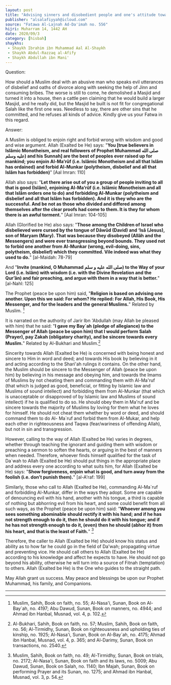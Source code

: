 ```yaml
---
layout: post
title: "Advising sinners and disobedient people and one's attitude towards them"
publisher: "alsalafiyyah@icloud.com"
source: "Fatawa Al-Lajnah Ad-Da'imah no. 556"
hijri: Muharram 14, 1442 AH
date: 2020/09/3
category: [hisbah]
shaykhs: 
 - Shaykh Ibrahim ibn Muhammad Aal Al-Shaykh 
 - Shaykh Abdul-Razzaq al-Afify
 - Shaykh Abdullah ibn Mani'
---
```


Question:

How should a Muslim deal with an abusive man who speaks evil utterances of disbelief and oaths of divorce along with seeking the help of Jinn and consuming bribes. The worse is still to come, he demolished a Masjid and turned it into a house, then a cattle pen claiming that he would build a larger Masjid, and he really did, but the Masjid he built is not fit for congregational Salah like the first one was. Needless to say, there are other sins that he committed, and he refuses all kinds of advice. Kindly give us your Fatwa in this regard. 

Answer:

A Muslim is obliged to enjoin right and forbid wrong with wisdom and good and wise argument. Allah (Exalted be He) says: "**You [true believers in Islâmic Monotheism, and real followers of Prophet Muhammad صلى الله عليه وسلم) and his Sunnah] are the best of peoples ever raised up for mankind; you enjoin Al-Ma‘rûf (i.e. Islâmic Monotheism and all that Islâm has ordained) and forbid Al-Munkar (polytheism, disbelief and all that Islâm has forbidden)**" [Aal Imran: 110]

Allah also says: "**Let there arise out of you a group of people inviting to all that is good (Islâm), enjoining Al-Ma‘rûf (i.e. Islâmic Monotheism and all that Islâm orders one to do) and forbidding Al-Munkar (polytheism and disbelief and all that Islâm has forbidden). And it is they who are the successful. And be not as those who divided and differed among themselves after the clear proofs had come to them. It is they for whom there is an awful torment.**" [Aal Imran: 104-105]

Allah (Glorified be He) also says: "**Those among the Children of Israel who disbelieved were cursed by the tongue of Dâwûd (David) and ‘Isâ (Jesus), son of Maryam (Mary). That was because they disobeyed (Allâh and the Messengers) and were ever transgressing beyond bounds. They used not to forbid one another from Al-Munkar (wrong, evil-doing, sins, polytheism, disbelief) which they committed. Vile indeed was what they used to do.**" [al-Maidah: 78-79]

And "**Invite (mankind, O Muhammad صلى الله عليه و سلم) to the Way of your Lord (i.e. Islâm) with wisdom (i.e. with the Divine Revelation and the Qur’ân) and fair preaching, and argue with them in a way that is better.**" [al-Nahl: 125]

The Prophet (peace be upon him) said, "**Religion is based on advising one another. Upon this we said: For whom? He replied: For Allah, His Book, His Messenger, and for the leaders and the general Muslims.**" Related by Muslim. [^1]

It is narrated on the authority of Jarir Ibn 'Abdullah (may Allah be pleased with him) that he said: "**I gave my Bay`ah (pledge of allegiance) to the Messenger of Allah (peace be upon him) that I would perform Salah (Prayer), pay Zakah (obligatory charity), and be sincere towards every Muslim.**" Related by Al-Bukhari and Muslim.[^2]

Sincerity towards Allah (Exalted be He) is concerned with being honest and sincere to Him in word and deed; and towards His book by believing in it and acting according to the Shari'ah rulings it contains. On the other hand, the Muslim should be sincere to the Messenger of Allah (peace be upon him) by believing in his message and obeying him, and towards the Imams of Muslims by not cheating them and commanding them with Al-Ma'ruf (that which is judged as good, beneficial, or fitting by Islamic law and Muslims of sound intellect) and forbidding them from Al-Munkar (that which is unacceptable or disapproved of by Islamic law and Muslims of sound intellect) if he is qualified to do so. He should obey them in Ma'ruf and be sincere towards the majority of Muslims by loving for them what he loves for himself. He should not cheat them whether by word or deed, and should command them to do Al- Ma`ruf and forbid them from Al-Mukar, and help each other in righteousness and Taqwa (fear/wariness of offending Allah), but not in sin and transgression.

However, calling to the way of Allah (Exalted be He) varies in degrees, whether through teaching the ignorant and guiding them with wisdom or preaching a sermon to soften the hearts, or arguing in the best of manners when needed. Therefore, whoever finds himself qualified for the task of Da`wah to Allah (Exalted be He) should put things in the appropriate place and address every one according to what suits him, for Allah (Exalted be He) says: "**Show forgiveness, enjoin what is good, and turn away from the foolish (i.e. don’t punish them).**" [al-A'raf: 199]

Similarly, those who call to Allah (Exalted be He), commanding Al-Ma`ruf and forbidding Al-Munkar, differ in the ways they adopt. Some are capable of denouncing evil with his hand, another with his tongue, a third is capable of nothing but abhorring evil from his heart, and some could benefit from all such ways, as the Prophet (peace be upon him) said: "**Whoever among you sees something abominable should rectify it with his hand; and if he has not strength enough to do it, then he should do it with his tongue; and if he has not strength enough to do it, (even) then he should (abhor it) from his heart, and that is the least of Faith.**" [^3]

Therefore, the caller to Allah (Exalted be He) should know his status and ability as to how far he could go in the field of Da'wah; propagating virtue and preventing vice. He should call others to Allah (Exalted be He) according to his knowledge and affect he expects to have. He should not go beyond his ability, otherwise he will turn into a source of Fitnah (temptation) to others. Allah (Exalted be He) is the One who guides to the straight path.

May Allah grant us success. May peace and blessings be upon our Prophet Muhammad, his family, and Companions.

---

[^1]: Muslim, Sahih, Book on faith, no. 55; Al-Nasa'i, Sunan, Book on Al-Bay`ah, no. 4197; Abu Dawud, Sunan, Book on manners, no. 4944; and Ahmad ibn Hanbal, Musnad, vol. 4, p. 102.
[^2]: Al-Bukhari, Sahih, Book on faith, no. 57; Muslim, Sahih, Book on faith, no. 56; Al-Tirmidhy, Sunan, Book on righteousness and upholding ties of kinship, no. 1925; Al-Nasa'i, Sunan, Book on Al-Bay`ah, no. 4175; Ahmad ibn Hanbal, Musnad, vol. 4, p. 365; and Al-Darimy, Sunan, Book on transactions, no. 2540.
[^3]: Muslim, Sahih, Book on faith, no. 49; Al-Tirmidhy, Sunan, Book on trials, no. 2172; Al-Nasa'i, Sunan, Book on faith and its laws, no. 5009; Abu Dawud, Sunan, Book on Salah, no. 1140; Ibn Majah, Sunan, Book on performing Prayer and its Sunan, no. 1275; and Ahmad ibn Hanbal, Musnad, vol. 3, p. 54.
